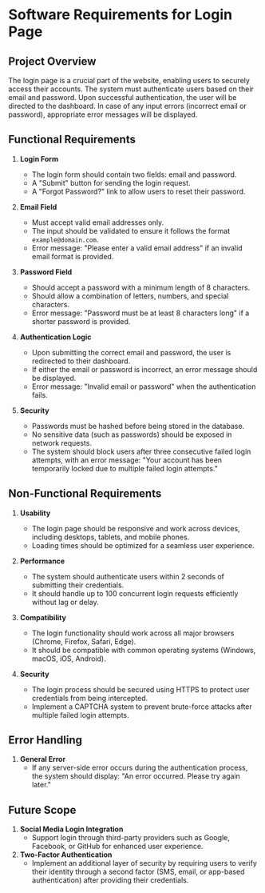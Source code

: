 # Software Requirements for Login Page

## Project Overview

The login page is a crucial part of the website, enabling users to securely access their accounts. The system must authenticate users based on their email and password. Upon successful authentication, the user will be directed to the dashboard. In case of any input errors (incorrect email or password), appropriate error messages will be displayed.

## Functional Requirements

1. **Login Form**

   - The login form should contain two fields: email and password.
   - A "Submit" button for sending the login request.
   - A "Forgot Password?" link to allow users to reset their password.

2. **Email Field**

   - Must accept valid email addresses only.
   - The input should be validated to ensure it follows the format `example@domain.com`.
   - Error message: "Please enter a valid email address" if an invalid email format is provided.

3. **Password Field**

   - Should accept a password with a minimum length of 8 characters.
   - Should allow a combination of letters, numbers, and special characters.
   - Error message: "Password must be at least 8 characters long" if a shorter password is provided.

4. **Authentication Logic**

   - Upon submitting the correct email and password, the user is redirected to their dashboard.
   - If either the email or password is incorrect, an error message should be displayed.
   - Error message: "Invalid email or password" when the authentication fails.

5. **Security**
   - Passwords must be hashed before being stored in the database.
   - No sensitive data (such as passwords) should be exposed in network requests.
   - The system should block users after three consecutive failed login attempts, with an error message: "Your account has been temporarily locked due to multiple failed login attempts."

## Non-Functional Requirements

1. **Usability**

   - The login page should be responsive and work across devices, including desktops, tablets, and mobile phones.
   - Loading times should be optimized for a seamless user experience.

2. **Performance**

   - The system should authenticate users within 2 seconds of submitting their credentials.
   - It should handle up to 100 concurrent login requests efficiently without lag or delay.

3. **Compatibility**

   - The login functionality should work across all major browsers (Chrome, Firefox, Safari, Edge).
   - It should be compatible with common operating systems (Windows, macOS, iOS, Android).

4. **Security**
   - The login process should be secured using HTTPS to protect user credentials from being intercepted.
   - Implement a CAPTCHA system to prevent brute-force attacks after multiple failed login attempts.

## Error Handling

1. **General Error**
   - If any server-side error occurs during the authentication process, the system should display: "An error occurred. Please try again later."

## Future Scope

1. **Social Media Login Integration**
   - Support login through third-party providers such as Google, Facebook, or GitHub for enhanced user experience.
2. **Two-Factor Authentication**
   - Implement an additional layer of security by requiring users to verify their identity through a second factor (SMS, email, or app-based authentication) after providing their credentials.
